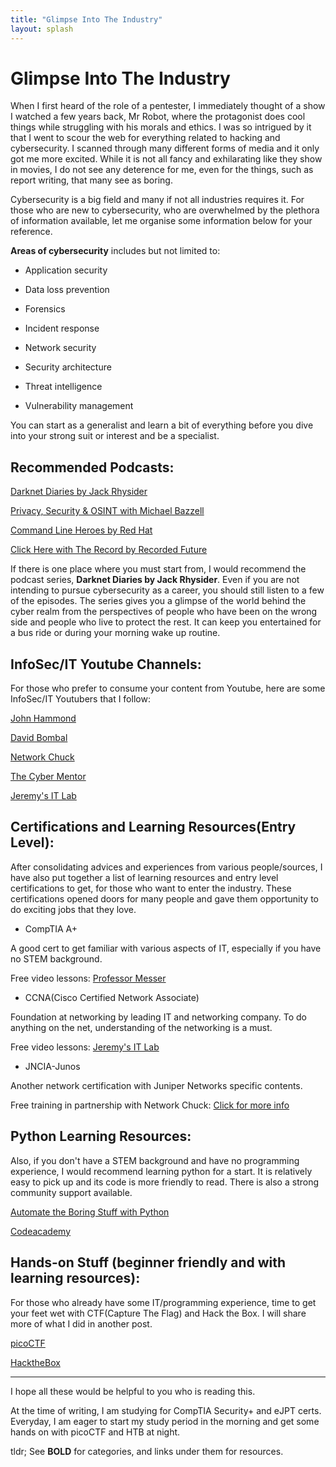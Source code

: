 ```yaml
---
title: "Glimpse Into The Industry"
layout: splash
---
```


# Glimpse Into The Industry

When I first heard of the role of a pentester, I immediately thought of a show I watched a few years back, Mr Robot, where the protagonist does cool things while struggling with his morals and ethics. I was so intrigued by it that I went to scour the web for everything related to hacking and cybersecurity. I scanned through many different forms of media and it only got me more excited. While it is not all fancy and exhilarating like they show in movies, I do not see any deterence for me, even for the things, such as report writing, that many see as boring. 

Cybersecurity is a big field and many if not all industries requires it. For those who are new to cybersecurity, who are overwhelmed by the plethora of information available, let me organise some information below for your reference.

**Areas of cybersecurity** includes but not limited to:

  - Application security
  
  - Data loss prevention
  
  - Forensics
  
  - Incident response
  
  - Network security
  
  - Security architecture
  
  - Threat intelligence
  
  - Vulnerability management

You can start as a generalist and learn a bit of everything before you dive into your strong suit or interest and be a specialist.



## **Recommended Podcasts**:
  
  [Darknet Diaries by Jack Rhysider](https://darknetdiaries.com/)
  
  [Privacy, Security & OSINT with Michael Bazzell](https://inteltechniques.com/podcast.html)
  
  [Command Line Heroes by Red Hat](https://www.redhat.com/en/command-line-heroes)
  
  [Click Here with The Record by Recorded Future](https://therecord.media/podcast/)
  
If there is one place where you must start from, I would recommend the podcast series, **Darknet Diaries by Jack Rhysider**. Even if you are not intending to pursue cybersecurity as a career, you should still listen to a few of the episodes. The series gives you a glimpse of the world behind the cyber realm from the perspectives of people who have been on the wrong side and people who live to protect the rest. It can keep you entertained for a bus ride or during your morning wake up routine.
  
## **InfoSec/IT Youtube Channels**:

For those who prefer to consume your content from Youtube, here are some InfoSec/IT Youtubers that I follow:

  [John Hammond](https://www.youtube.com/c/JohnHammond010)
  
  [David Bombal](https://www.youtube.com/c/DavidBombal)
  
  [Network Chuck](https://www.youtube.com/c/NetworkChuck/featured)
  
  [The Cyber Mentor](https://www.youtube.com/c/TheCyberMentor)
  
  [Jeremy's IT Lab](https://www.youtube.com/c/JeremysITLab)
  
## **Certifications and Learning Resources**(Entry Level):
  
After consolidating advices and experiences from various people/sources, I have also put together a list of learning resources and entry level certifications to get, for those who want to enter the industry. These certifications opened doors for many people and gave them opportunity to do exciting jobs that they love.


  - CompTIA A+
  
  A good cert to get familiar with various aspects of IT, especially if you have no STEM background.
  
  Free video lessons: [Professor Messer](https://www.professormesser.com/free-a-plus-training/220-1101/220-1101-video/220-1101-training-course/)
    
  - CCNA(Cisco Certified Network Associate)
  
  Foundation at networking by leading IT and networking company. To do anything on the net, understanding of the networking is a must.
  
  Free video lessons: [Jeremy's IT Lab](https://www.jeremysitlab.com/)
    
  - JNCIA-Junos
  
  Another network certification with Juniper Networks specific contents.
  
  Free training in partnership with Network Chuck: [Click for more info](https://www.youtube.com/watch?v=NeIrWXIj1m4)
  
## **Python Learning Resources**:
    
Also, if you don't have a STEM background and have no programming experience, I would recommend learning python for a start. It is relatively easy to pick up and its code is more friendly to read. There is also a strong community support available.
  
  [Automate the Boring Stuff with Python](https://automatetheboringstuff.com/)
  
  [Codeacademy](https://www.codecademy.com/catalog/language/python)
  
## **Hands-on Stuff** (beginner friendly and with learning resources):

For those who already have some IT/programming experience, time to get your feet wet with CTF(Capture The Flag) and Hack the Box. I will share more of what I did in another post.
  
  [picoCTF](https://picoctf.org/)
  
  [HacktheBox](https://www.hackthebox.com/)

----------------------------------------------------------------------------------------------------


I hope all these would be helpful to you who is reading this.

At the time of writing, I am studying for CompTIA Security+ and eJPT certs. Everyday, I am eager to start my study period in the morning and get some hands on with picoCTF and HTB at night.

tldr; See **BOLD** for categories, and links under them for resources.
